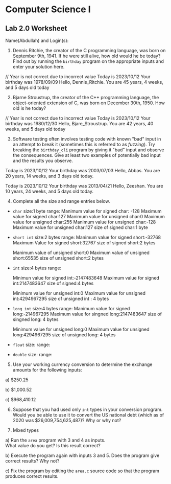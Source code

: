 
# Computer Science I 
## Lab 2.0 Worksheet

Name(Abdullah) and Login(s):



1. Dennis Ritchie, the creator of the C programming language,
was born on September 9th, 1941.  If he were still alive,
how old would he be today?  Find out by running the `birthday`
program on the appropriate inputs and enter your solution here.

// Year is not correct due to incorrect value
Today is 2023/10/12
Your birthday was 1978/09/09
Hello, Dennis_Ritchie.  You are 45 years, 4 weeks, and 5 days old today


2. Bjarne Stroustrup, the creator of the C++ programming
language, the object-oriented extension of C, was born on
December 30th, 1950.  How old is he today?

// Year is not correct due to incorrect value
Today is 2023/10/12
Your birthday was 1980/12/30
Hello, Bjare_Stroustrup.  You are 42 years, 40 weeks, and 5 days old today

3. Software testing often involves testing code with known
"bad" input in an attempt to break it (sometimes this is
referred to as *fuzzing*).  Try breaking the `birthday_cli`
program by giving it "bad" input and observe the consequences.
Give at least two examples of potentially bad input and the
results you observe.

Today is 2023/10/12
Your birthday was 2003/07/03
Hello, Abbas.  You are 20 years, 14 weeks, and 3 days old today.

Today is 2023/10/12
Your birthday was 2013/04/21
Hello, Zeeshan.  You are 10 years, 24 weeks, and 5 days old today.



4. Complete all the size and range entries below.

* `char`
  size:1 byte
  range:
  Manimum value for signed char: -128
  Maximum value for signed char:127
  Manimum value for unsigned char:0
  Maximum value for unsigned char:255
  Manimum value for unsigned char:-128
  Maximum value for unsigned char:127
  size of signed char:1 byte
* `short int`
  size:2 bytes
  range:
   Manimum value for signed short:-32768
  Maximum Value for signed short:32767
  size of signed short:2 bytes

  Manimum value of unsigned short:0
  Maximum value of unsigned short:65535
  size of unsigned short:2 bytes
* `int`
  size:4 bytes
  range:

  Minimun value for signed int:-2147483648
  Maximum value for signed int:2147483647
  size of signed:4 bytes

  Minimum value for unsigned int:0
  Maximum value for unsigned int:4294967295 
  size of unsigned int : 4 bytes

 
* `long int`
  size:4 bytes
  range:
  Manimum value for signed long:-214967295
  Maximum value for singned long:2147483647
  size of singned long: 4 bytes

  Minimum value for unsigned long:0
  Maximum value for unsigned long:4294967295 
  size of unsigned long: 4 bytes
  
* `float`
  size:
  range: 
* `double`
  size:
  range: 


5. Use your working currency conversion to determine
the exchange amounts for the following inputs:

  a) $250.25

   

  b) $1,000.52

    
  c) $968,410.12


6. Suppose that you had used only `int` types
in your conversion program.  Would you be able
to use it to convert the US national debt
(which as of 2020 was \$26,009,754,625,487)?
Why or why not?


7. Mixed types

a) Run the `area` program with 3 and 4 as inputs.  
What value do you get?  Is this result correct?



b) Execute the program again with inputs 3 and 5.
Does the program give correct results?  Why not?



c) Fix the program by editing the `area.c` source
code so that the program produces correct results.

